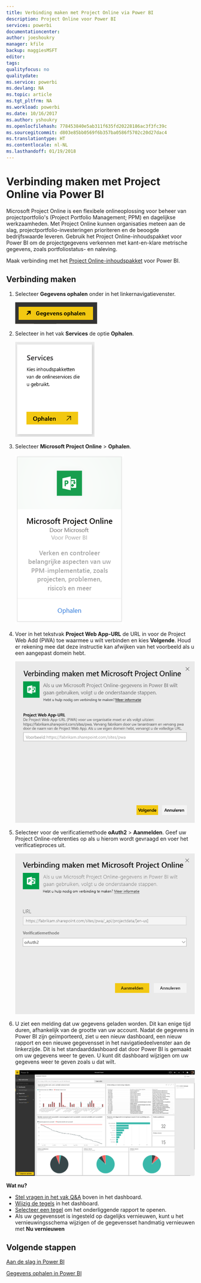 ```yaml
---
title: Verbinding maken met Project Online via Power BI
description: Project Online voor Power BI
services: powerbi
documentationcenter: 
author: joeshoukry
manager: kfile
backup: maggiesMSFT
editor: 
tags: 
qualityfocus: no
qualitydate: 
ms.service: powerbi
ms.devlang: NA
ms.topic: article
ms.tgt_pltfrm: NA
ms.workload: powerbi
ms.date: 10/16/2017
ms.author: yshoukry
ms.openlocfilehash: 778453840e5ab311f635fd20228186ac3f3fc39c
ms.sourcegitcommit: d803e85bb0569f6b357ba0586f5702c20d27dac4
ms.translationtype: HT
ms.contentlocale: nl-NL
ms.lasthandoff: 01/19/2018
---
```

# <a name="connect-to-project-online-with-power-bi"></a>Verbinding maken met Project Online via Power BI
Microsoft Project Online is een flexibele onlineoplossing voor beheer van projectportfolio's (Project Portfolio Management; PPM) en dagelijkse werkzaamheden. Met Project Online kunnen organisaties meteen aan de slag, projectportfolio-investeringen prioriteren en de beoogde bedrijfswaarde leveren. Gebruik het Project Online-inhoudspakket voor Power BI om de projectgegevens verkennen met kant-en-klare metrische gegevens, zoals portfoliostatus- en naleving.

Maak verbinding met het [Project Online-inhoudspakket](https://app.powerbi.com/getdata/services/project-online) voor Power BI.

## <a name="how-to-connect"></a>Verbinding maken
1. Selecteer **Gegevens ophalen** onder in het linkernavigatievenster.
   
    ![](media/service-connect-to-project-online/getdata.png)
2. Selecteer in het vak **Services** de optie **Ophalen**.
   
   ![](media/service-connect-to-project-online/services.png)
3. Selecteer **Microsoft Project Online** \> **Ophalen**.
   
   ![](media/service-connect-to-project-online/mproject.png)
4. Voer in het tekstvak **Project Web App-URL** de URL in voor de Project Web Add (PWA) toe waarmee u wilt verbinden en kies **Volgende**. Houd er rekening mee dat deze instructie kan afwijken van het voorbeeld als u een aangepast domein hebt.
   
    ![](media/service-connect-to-project-online/params.png)
5. Selecteer voor de verificatiemethode **oAuth2** \> **Aanmelden**. Geef uw Project Online-referenties op als u hierom wordt gevraagd en voer het verificatieproces uit.
   
    ![](media/service-connect-to-project-online/creds.png)
6. U ziet een melding dat uw gegevens geladen worden. Dit kan enige tijd duren, afhankelijk van de grootte van uw account. Nadat de gegevens in Power BI zijn geïmporteerd, ziet u een nieuw dashboard, een nieuw rapport en een nieuwe gegevensset in het navigatiedeelvenster aan de linkerzijde. Dit is het standaarddashboard dat door Power BI is gemaakt om uw gegevens weer te geven. U kunt dit dashboard wijzigen om uw gegevens weer te geven zoals u dat wilt.
   
   ![](media/service-connect-to-project-online/dashboard2.png)

**Wat nu?**

* [Stel vragen in het vak Q&A](power-bi-q-and-a.md) boven in het dashboard.
* [Wijzig de tegels](service-dashboard-edit-tile.md) in het dashboard.
* [Selecteer een tegel](service-dashboard-tiles.md) om het onderliggende rapport te openen.
* Als uw gegevensset is ingesteld op dagelijks vernieuwen, kunt u het vernieuwingsschema wijzigen of de gegevensset handmatig vernieuwen met **Nu vernieuwen**

## <a name="next-steps"></a>Volgende stappen
[Aan de slag in Power BI](service-get-started.md)

[Gegevens ophalen in Power BI](service-get-data.md)

